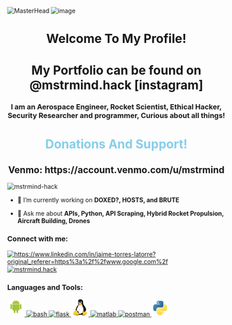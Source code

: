 ![MasterHead](https://media.licdn.com/dms/image/D4E16AQFCHlHCXMvEnw/profile-displaybackgroundimage-shrink_200_800/0/1677806189312?e=2147483647&v=beta&t=6TuAEufjrzQtfLjmpmt45YDHU8sB81x5crdVKKLEZQc)
![image](https://github.com/Mstrmind-Hack/Mstrmind-Hack/assets/104036615/39b97f59-9828-4bae-bec9-e2570577ce94)



<h1 align="center">Welcome To My Profile!</h1>

<h1 align="center">My Portfolio can be found on @mstrmind.hack [instagram]</h1>
<h3 align="center">I am an Aerospace Engineer, Rocket Scientist, Ethical Hacker, Security Researcher and programmer, Curious about all things!</h3>
<h1 align="center" style="color: skyblue" >Donations And Support!</h1>
<h2 align="center">Venmo: https://account.venmo.com/u/mstrmind</h2>



<p align="left"> <img src="https://komarev.com/ghpvc/?username=mstrmind-hack&label=Profile%20views&color=0e75b6&style=flat" alt="mstrmind-hack" /> </p>

- 🔭 I’m currently working on **DOXED?, HOSTS, and BRUTE**

- 💬 Ask me about **APIs, Python, API Scraping, Hybrid Rocket Propulsion, Aircraft Building, Drones**



<h3 align="left">Connect with me:</h3>
<p align="left">
 <a href="https://linkedin.com/in/https://www.linkedin.com/in/jaime-torres-latorre?original_referer=https%3a%2f%2fwww.google.com%2f" target="blank"><img align="center" src="https://raw.githubusercontent.com/rahuldkjain/github-profile-readme-generator/master/src/images/icons/Social/linked-in-alt.svg" alt="https://www.linkedin.com/in/jaime-torres-latorre?original_referer=https%3a%2f%2fwww.google.com%2f" height="30" width="40" /></a>
<a href="https://instagram.com/mstrmind.hack" target="blank"><img align="center" src="https://raw.githubusercontent.com/rahuldkjain/github-profile-readme-generator/master/src/images/icons/Social/instagram.svg" alt="mstrmind.hack" height="30" width="40" /></a>
</p>

<h3 align="left">Languages and Tools:</h3>
<p align="left"> <a href="https://developer.android.com" target="_blank" rel="noreferrer"> <img src="https://raw.githubusercontent.com/devicons/devicon/master/icons/android/android-original-wordmark.svg" alt="android" width="40" height="40"/> </a> <a href="https://www.gnu.org/software/bash/" target="_blank" rel="noreferrer"> <img src="https://www.vectorlogo.zone/logos/gnu_bash/gnu_bash-icon.svg" alt="bash" width="40" height="40"/> </a> <a href="https://flask.palletsprojects.com/" target="_blank" rel="noreferrer"> <img src="https://www.vectorlogo.zone/logos/pocoo_flask/pocoo_flask-icon.svg" alt="flask" width="40" height="40"/> </a> <a href="https://www.linux.org/" target="_blank" rel="noreferrer"> <img src="https://raw.githubusercontent.com/devicons/devicon/master/icons/linux/linux-original.svg" alt="linux" width="40" height="40"/> </a> <a href="https://www.mathworks.com/" target="_blank" rel="noreferrer"> <img src="https://upload.wikimedia.org/wikipedia/commons/2/21/Matlab_Logo.png" alt="matlab" width="40" height="40"/> </a> <a href="https://postman.com" target="_blank" rel="noreferrer"> <img src="https://www.vectorlogo.zone/logos/getpostman/getpostman-icon.svg" alt="postman" width="40" height="40"/> </a> <a href="https://www.python.org" target="_blank" rel="noreferrer"> <img src="https://raw.githubusercontent.com/devicons/devicon/master/icons/python/python-original.svg" alt="python" width="40" height="40"/> </a> </p>
